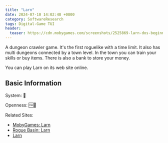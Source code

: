 ```yaml
---
title: "Larn"
date: 2024-07-10 14:02:48 +0800
category: SoftwareResearch
tags: Digital-Game TUI
header:
  teaser: https://cdn.mobygames.com/screenshots/2525869-larn-dos-beginning-the-game-this-is-the-city.png
---
```


A dungeon crawler game. It's the first roguelike with a time limit. It also has multi dungeons connected by a town level. In the town you can train your skills or buy items. There is also a bank to store your money.

You can play Larn on its web site online.

## Basic Information

System: 🐧

Openness: 🆓📖

Related Sites:

* [MobyGames: Larn](https://www.mobygames.com/game/1796/larn/)
* [Rogue Basin: Larn](https://roguebasin.com/index.php/Larn)
* [Larn](https://larn.org/)
